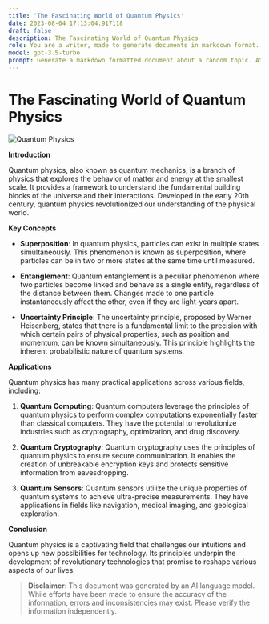 ```yaml
---
title: 'The Fascinating World of Quantum Physics'
date: 2023-08-04 17:13:04.917118
draft: false
description: The Fascinating World of Quantum Physics
role: You are a writer, made to generate documents in markdown format. It is very important that all of the documents you generate are in valid markdown format.
model: gpt-3.5-turbo
prompt: Generate a markdown formatted document about a random topic. At the bottom, include a disclaimer explaining that the document was generated by you. The first line of the document should be the title. Make sure that the entire document is in proper markdown format, using a mix of various tags to make the document visually appealing.
---
```


# The Fascinating World of Quantum Physics

![Quantum Physics](https://images.unsplash.com/photo-1601924154422-4ddc8ac5c056)

**Introduction**

Quantum physics, also known as quantum mechanics, is a branch of physics that explores the behavior of matter and energy at the smallest scale. It provides a framework to understand the fundamental building blocks of the universe and their interactions. Developed in the early 20th century, quantum physics revolutionized our understanding of the physical world.

**Key Concepts**

- **Superposition**: In quantum physics, particles can exist in multiple states simultaneously. This phenomenon is known as superposition, where particles can be in two or more states at the same time until measured.
  
- **Entanglement**: Quantum entanglement is a peculiar phenomenon where two particles become linked and behave as a single entity, regardless of the distance between them. Changes made to one particle instantaneously affect the other, even if they are light-years apart.
  
- **Uncertainty Principle**: The uncertainty principle, proposed by Werner Heisenberg, states that there is a fundamental limit to the precision with which certain pairs of physical properties, such as position and momentum, can be known simultaneously. This principle highlights the inherent probabilistic nature of quantum systems.

**Applications**

Quantum physics has many practical applications across various fields, including:

1. **Quantum Computing**: Quantum computers leverage the principles of quantum physics to perform complex computations exponentially faster than classical computers. They have the potential to revolutionize industries such as cryptography, optimization, and drug discovery.

2. **Quantum Cryptography**: Quantum cryptography uses the principles of quantum physics to ensure secure communication. It enables the creation of unbreakable encryption keys and protects sensitive information from eavesdropping.

3. **Quantum Sensors**: Quantum sensors utilize the unique properties of quantum systems to achieve ultra-precise measurements. They have applications in fields like navigation, medical imaging, and geological exploration.

**Conclusion**

Quantum physics is a captivating field that challenges our intuitions and opens up new possibilities for technology. Its principles underpin the development of revolutionary technologies that promise to reshape various aspects of our lives.

> **Disclaimer**: This document was generated by an AI language model. While efforts have been made to ensure the accuracy of the information, errors and inconsistencies may exist. Please verify the information independently.